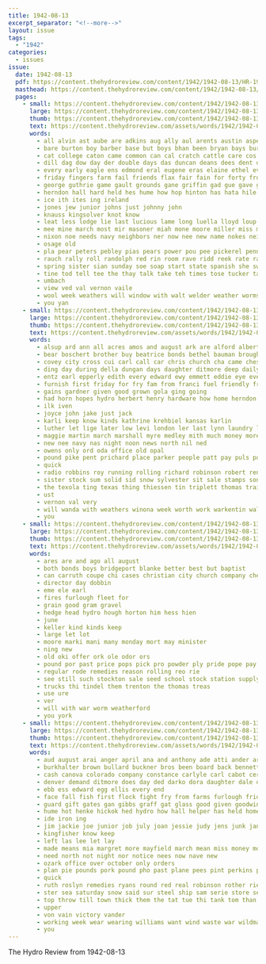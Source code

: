 ```yaml
---
title: 1942-08-13
excerpt_separator: "<!--more-->"
layout: issue
tags:
  - "1942"
categories:
  - issues
issue:
  date: 1942-08-13
  pdf: https://content.thehydroreview.com/content/1942/1942-08-13/HR-1942-08-13.pdf
  masthead: https://content.thehydroreview.com/content/1942/1942-08-13/masthead/HR-1942-08-13.jpg
  pages:
    - small: https://content.thehydroreview.com/content/1942/1942-08-13/small/HR-1942-08-13-01.jpg
      large: https://content.thehydroreview.com/content/1942/1942-08-13/large/HR-1942-08-13-01.jpg
      thumb: https://content.thehydroreview.com/content/1942/1942-08-13/thumbnails/HR-1942-08-13-01.jpg
      text: https://content.thehydroreview.com/assets/words/1942/1942-08-13/HR-1942-08-13-01.txt
      words:
        - all alvin ast aube are adkins aug ally aul arents austin aspen august ave aud alta and
        - bare burton boy barber base but boys bhan been bryan bays bur bouche benny bring bene buy board butler begin ballou born bas
        - cat college caton came common can cal cratch cattle care cos case cobb church cedar cantrell charles class cream carruth city
        - dill dag dow day der double days das duncan deans dees dent daughter donate
        - every early eagle ens edmond eral eugene eras elaine ethel eve earl ery elwood east erica ela ely ever
        - friday fingers farm fail friends flax fair fain for forty fromm fine few full fire fund from frank first
        - george guthrie game gault grounds gane griffin gad gue gave grab gia green
        - herndon hall hard held hes hume how hop hinton has hata hile hydro hai home health had half head honor hay her holl hot heer
        - ice ith ites ing ireland
        - jones jew junior johns just johnny john
        - knauss kingsolver knot know
        - leat less lodge lie last lucious lame long luella lloyd loup light lata lit lawrence little
        - mee mine march most mir masoner miah mone moore miller miss made male minas money matter mullins
        - nixon noe needs navy neighbors ner now nee new name nokes neil ning
        - osage old
        - pla pear peters pebley pias pears power pou pee pickerel pennington prat plenty present prom
        - rauch rally roll randolph red rin room rave ridd reek rate rath rebekah ray roy radio rank rolls
        - spring sister sian sunday soe soap start state spanish she swan saturday straight sea sale stamps shoe sie second sugar sul see school sedan salary
        - tine tod tell tee the thay talk take teh times tose tucker taken them tan tho tour tyo team triplett tie teer thea
        - umbach
        - view ved val vernon vaile
        - wool week weathers will window with walt welder weather worms welding was working weatherford want wert wince well
        - you yan
    - small: https://content.thehydroreview.com/content/1942/1942-08-13/small/HR-1942-08-13-02.jpg
      large: https://content.thehydroreview.com/content/1942/1942-08-13/large/HR-1942-08-13-02.jpg
      thumb: https://content.thehydroreview.com/content/1942/1942-08-13/thumbnails/HR-1942-08-13-02.jpg
      text: https://content.thehydroreview.com/assets/words/1942/1942-08-13/HR-1942-08-13-02.txt
      words:
        - alsup ard ann all acres amos and august ark are alford albert aug
        - bear boschert brother buy beatrice bonds bethel bauman brought bridge bonn brewer been blough ben barnard bank back buyer byes business
        - covey city cross cui carl call car chris church cha came chester clinton court care county cattle cost creek cobb caddo chow clove cecil child channel
        - ding day during della dungan days daughter ditmore deep daily down dinner
        - entz earl epperly edith every edward ewy emmett eddie eye ever eugene earls east ernest end elvis est enter ellis
        - furnish first friday for fry fam from franci fuel friendly frid furlough fine fore frida fall fed foss faster fost few
        - gains gardner given good grown gola ging going
        - had horn hopes hydro herbert henry hardware how home herndon heed hot hume her
        - ilk iven
        - joyce john jake just jack
        - karli keep know kinds kathrine krehbiel kansas karlin
        - luther let lige later low levi london ler last lynn laundry letter look life long
        - maggie martin march marshall myre medley mith much money more mansell monday many mon matter miler
        - new nee navy nas night noon news north nil ned
        - owens only ord oda office old opal
        - pound pike pent prichard place parker people patt pay puls post per pleasant pitzer plenty parmer payne pounds
        - quick
        - radio robbins roy running rolling richard robinson robert ren rank red ray regular reynolds
        - sister stock sum solid sid snow sylvester sit sale stamps son side start song strong saturday she saving schantz south sunday service ship save second sick sund
        - the texola ting texas thing thiessen tin triplett thomas trailer till town trip tom thick tessar turns tees tucker taff tra trees tine tickel
        - ust
        - vernon val very
        - will wanda with weathers winona week worth work warkentin walter wieland world willia williams white went west war
        - you
    - small: https://content.thehydroreview.com/content/1942/1942-08-13/small/HR-1942-08-13-03.jpg
      large: https://content.thehydroreview.com/content/1942/1942-08-13/large/HR-1942-08-13-03.jpg
      thumb: https://content.thehydroreview.com/content/1942/1942-08-13/thumbnails/HR-1942-08-13-03.jpg
      text: https://content.thehydroreview.com/assets/words/1942/1942-08-13/HR-1942-08-13-03.txt
      words:
        - ares are and ago all august
        - both bonds boys bridgeport blanke better best but baptist
        - can carruth coupe chi cases christian city church company check
        - director day dobbin
        - eme ele earl
        - fires furlough fleet for
        - grain good gram gravel
        - hedge head hydro hough horton him hess hien
        - june
        - keller kind kinds keep
        - large let lot
        - moore marki mani many monday mort may minister
        - ning new
        - old oki offer ork ole odor ors
        - pound por past price pops pick pro powder ply pride pope pay pan present per pastor
        - regular rode remedies reason rolling reo rie
        - see still such stockton sale seed school stock station supply san service sand sunday slow
        - trucks thi tindel them trenton the thomas treas
        - use ure
        - ver
        - will with war worm weatherford
        - you york
    - small: https://content.thehydroreview.com/content/1942/1942-08-13/small/HR-1942-08-13-04.jpg
      large: https://content.thehydroreview.com/content/1942/1942-08-13/large/HR-1942-08-13-04.jpg
      thumb: https://content.thehydroreview.com/content/1942/1942-08-13/thumbnails/HR-1942-08-13-04.jpg
      text: https://content.thehydroreview.com/assets/words/1942/1942-08-13/HR-1942-08-13-04.txt
      words:
        - aud august arai anger april ana and anthony ade atti ander army alt all ast amit are
        - burkhalter brown bullard buckner bros been board back bennett betha begin bath bonds brother buy better brownie bill beans bank business bethany
        - cash canova colorado company constance carlyle carl cabot cera cold city can call col cordell coast car cai chow chain costes cates came carruth come con
        - denver demand ditmore does day ded darko dora daughter dale death duty
        - ebb ess edward egg ellis every end
        - face fall fish first flock fight fry from farms furlough friday farm found famous friends florence few fruit full frid for fae
        - guard gift gates gan gibbs graff gat glass good given goodwin
        - hume hot henke hickok hed hydro how hall helper has held home hime had hens hei house her heaton hee
        - ide iron ing
        - jim jackie joe junior job july joan jessie judy jens junk janss
        - kingfisher know keep
        - left las lee let lay
        - made means mia margret more mayfield march mean miss money monday mae mata merit mill mba minar meter
        - need north not night nor notice nees now nave new
        - ozark office over october only orders
        - plan pie pounds pork pound pho past plane pees pint perkins part proper park peet
        - quick
        - ruth roslyn remedies ryans round red real robinson rother ries rais ronny
        - ster sea saturday snow said sur steel ship sam serie store see sale sand size spies sinks second sister springs son sell stockton she sunday salvage shower special
        - top throw till town thick them the tat tue thi tank tom than thomas thay teasley trip tise
        - upper
        - von vain victory vander
        - working week wear wearing williams want wind waste war wildman weeks went work why was well will weathers wayne ware walter wild warner warren wash with
        - you
---
```


The Hydro Review from 1942-08-13

<!--more-->

